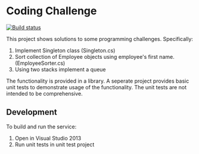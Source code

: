Coding Challenge
================

[![Build status](https://ci.appveyor.com/api/projects/status/my5cihqq8lwhnpio?svg=true)](https://ci.appveyor.com/project/chrismcbride76/codingchallenge)

This project shows solutions to some programming challenges.  Specifically:

1. Implement Singleton class (Singleton.cs)
2. Sort collection of Employee objects using employee's first name. (EmployeeSorter.cs)
3. Using two stacks implement a queue

The functionality is provided in a library.  A seperate project provides basic unit tests to demonstrate usage of the functionality.  The unit tests are not intended to be comprehensive.

Development
------------

To build and run the service:

1. Open in Visual Studio 2013
2. Run unit tests in unit test project
